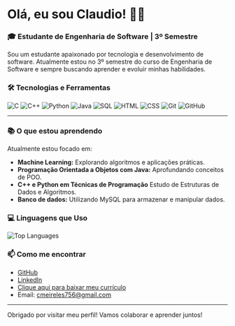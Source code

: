 # Olá, eu sou Claudio! 👋🏼

### 🎓 Estudante de Engenharia de Software | 3º Semestre

Sou um estudante apaixonado por tecnologia e desenvolvimento de software. Atualmente estou no 3º semestre do curso de Engenharia de Software e sempre buscando aprender e evoluir minhas habilidades.

### 🛠️ Tecnologias e Ferramentas
![C](https://img.shields.io/badge/Language-C-blue)
![C++](https://img.shields.io/badge/Language-C++-purple)
![Python](https://img.shields.io/badge/Language-Python-yellow)
![Java](https://img.shields.io/badge/Language-Java-red)
![SQL](https://img.shields.io/badge/Language-SQL-blue)
![HTML](https://img.shields.io/badge/Markup-HTML-red)
![CSS](https://img.shields.io/badge/Style-CSS-blue)
![Git](https://img.shields.io/badge/Version%20Control-Git-orange)
![GitHub](https://img.shields.io/badge/Code-GitHub-black)

---

### 📚 O que estou aprendendo
Atualmente estou focado em:
- **Machine Learning:** Explorando algoritmos e aplicações práticas.
- **Programação Orientada a Objetos com Java:** Aprofundando conceitos de POO.
- **C++ e Python em Técnicas de Programação** Estudo de Estruturas de Dados e Algoritmos.
- **Banco de dados:** Utilizando MySQL para armazenar e manipular dados.

### 💻 Linguagens que Uso
![Top Languages](https://github-readme-stats.vercel.app/api/top-langs/?username=ClaudioAMF1&hide=jupyter%20notebook&layout=compact)


### 📫 Como me encontrar
- [GitHub](https://github.com/ClaudioAMF1)
- [LinkedIn](https://www.linkedin.com/in/cgfm1/) 
- [Clique aqui para baixar meu currículo](./Curriculo-Claudio-Meireles.pdf)
- Email: cmeireles756@gmail.com

---

Obrigado por visitar meu perfil! Vamos colaborar e aprender juntos!




